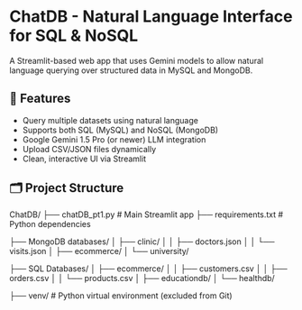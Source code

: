 # ChatDB - Natural Language Interface for SQL & NoSQL

A Streamlit-based web app that uses Gemini models to allow natural language querying over structured data in MySQL and MongoDB.

## 🚀 Features

- Query multiple datasets using natural language
- Supports both SQL (MySQL) and NoSQL (MongoDB)
- Google Gemini 1.5 Pro (or newer) LLM integration
- Upload CSV/JSON files dynamically
- Clean, interactive UI via Streamlit

## 🗂️ Project Structure
ChatDB/
├── chatDB_pt1.py                # Main Streamlit app
├── requirements.txt             # Python dependencies

├── MongoDB databases/
│   ├── clinic/
│   │   ├── doctors.json
│   │   └── visits.json
│   ├── ecommerce/
│   └── university/

├── SQL Databases/
│   ├── ecommerce/
│   │   ├── customers.csv
│   │   ├── orders.csv
│   │   └── products.csv
│   ├── educationdb/
│   └── healthdb/

├── venv/                        # Python virtual environment (excluded from Git)



